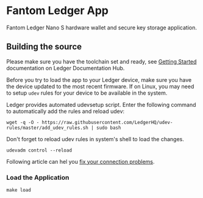# Fantom Ledger App

Fantom Ledger Nano S hardware wallet and secure key storage application.

## Building the source

Please make sure you have the toolchain set and ready, 
see [Getting Started](https://ledger.readthedocs.io/en/latest/userspace/getting_started.html) documentation 
on Ledger Documentation Hub.

Before you try to load the app to your Ledger device, make sure you have the device updated
to the most recent firmware. If on Linux, you may need to setup `udev` rules for your device
to be available in the system.

Ledger provides automated udevsetup script. 
Enter the following command to automatically add the rules and reload udev:

```shell
wget -q -O - https://raw.githubusercontent.com/LedgerHQ/udev-rules/master/add_udev_rules.sh | sudo bash
```

Don't forget to reload udev rules in system's shell to load the changes.

```shell
udevadm control --reload
```

Following article can hel you [fix your connection problems](https://support.ledger.com/hc/en-us/articles/115005165269-Fix-connection-issues).

### Load the Application

```shell
make load
```
